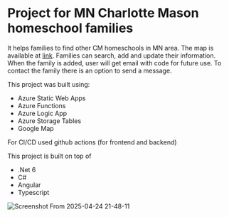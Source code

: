 # Project for MN Charlotte Mason homeschool families

It helps families to find other CM homeschools in MN area. The map is available at [link](https://charlottemasoninmn.org/). Families can search, add and update their information. When the family is added, user will get email with code for future use. To contact the family there is an option to send a message.

This project was built using:
- Azure Static Web Apps
- Azure Functions
- Azure Logic App
- Azure Storage Tables
- Google Map

For CI/CD used github actions (for frontend and backend)

This project is built on top of 
- .Net 6
- C#
- Angular
- Typescript

![Screenshot From 2025-04-24 21-48-11](https://github.com/user-attachments/assets/d9ec6a73-994c-4bf2-9a2e-6eedc6cf0a4e)
